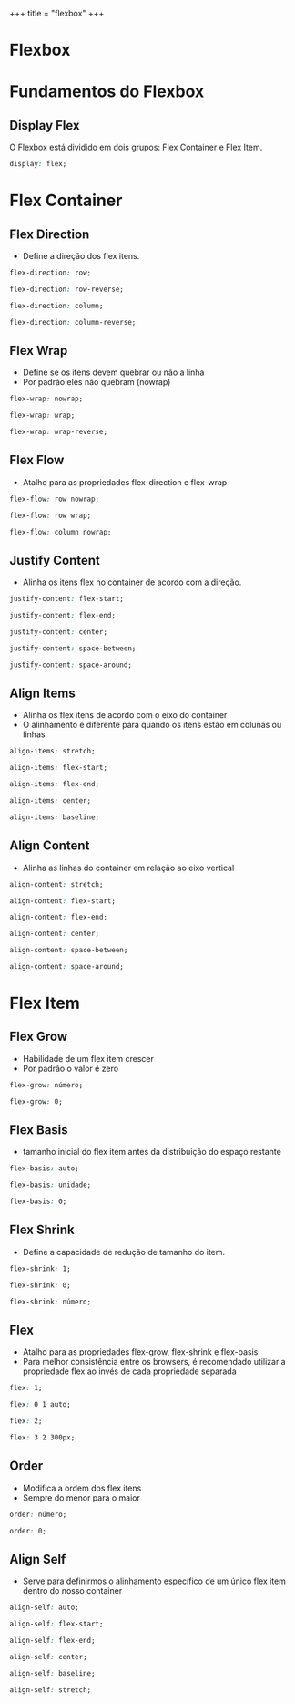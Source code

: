 +++
title = "flexbox"
+++

# Flexbox

# Fundamentos do Flexbox

## Display Flex

O Flexbox está dividido em dois grupos: Flex Container e Flex Item.

```css
display: flex;
```

# Flex Container

## Flex Direction

- Define a direção dos flex itens.

```css
flex-direction: row;

flex-direction: row-reverse;

flex-direction: column;

flex-direction: column-reverse;
```

## Flex Wrap

- Define se os itens devem quebrar ou não a linha
- Por padrão eles não quebram (nowrap)

```css
flex-wrap: nowrap;

flex-wrap: wrap;

flex-wrap: wrap-reverse;
```

## Flex Flow

- Atalho para as propriedades flex-direction e flex-wrap

```css
flex-flow: row nowrap;

flex-flow: row wrap;

flex-flow: column nowrap;
```

## Justify Content

- Alinha os itens flex no container de acordo com a direção.

```css
justify-content: flex-start;

justify-content: flex-end;

justify-content: center;

justify-content: space-between;

justify-content: space-around;
```

## Align Items

- Alinha os flex itens de acordo com o eixo do container
- O alinhamento é diferente para quando os itens estão em colunas ou linhas

```css
align-items: stretch;

align-items: flex-start;

align-items: flex-end;

align-items: center;

align-items: baseline;
```

## Align Content

- Alinha as linhas do container em relação ao eixo vertical

```css
align-content: stretch;

align-content: flex-start;

align-content: flex-end;

align-content: center;

align-content: space-between;

align-content: space-around;
```

# Flex Item

## Flex Grow

- Habilidade de um flex item crescer
- Por padrão o valor é zero

```css
flex-grow: número;

flex-grow: 0;
```

## Flex Basis

- tamanho inicial do flex item antes da distribuição do espaço restante

```css
flex-basis: auto;

flex-basis: unidade;

flex-basis: 0;
```

## Flex Shrink

- Define a capacidade de redução de tamanho do item.

```css
flex-shrink: 1;

flex-shrink: 0;

flex-shrink: número;
```

## Flex

- Atalho para as propriedades flex-grow, flex-shrink e flex-basis
- Para melhor consistência entre os browsers, é recomendado utilizar a propriedade flex ao invés de cada propriedade separada

```css
flex: 1;

flex: 0 1 auto;

flex: 2;

flex: 3 2 300px;
```

## Order

- Modifica a ordem dos flex itens
- Sempre do menor para o maior

```css
order: número;

order: 0;
```

## Align Self

- Serve para definirmos o alinhamento específico de um único flex item dentro do nosso container

```css
align-self: auto;

align-self: flex-start;

align-self: flex-end;

align-self: center;

align-self: baseline;

align-self: stretch;
```